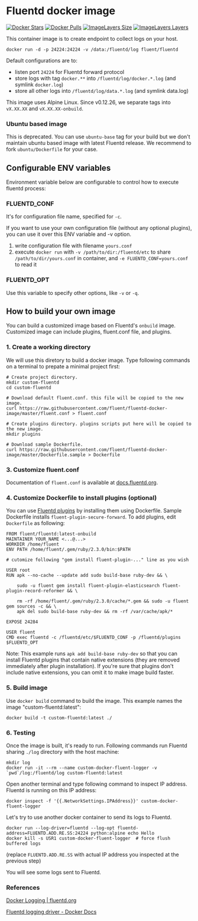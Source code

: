 # Fluentd docker image

[![Docker Stars](https://img.shields.io/docker/stars/fluent/fluentd.svg)](https://hub.docker.com/r/fluent/fluentd/)
[![Docker Pulls](https://img.shields.io/docker/pulls/fluent/fluentd.svg)](https://hub.docker.com/r/fluent/fluentd/)
[![ImageLayers Size](https://img.shields.io/imagelayers/image-size/fluent/fluentd/latest.svg)](https://hub.docker.com/r/fluent/fluentd/)
[![ImageLayers Layers](https://img.shields.io/imagelayers/layers/fluent/fluentd/latest.svg)](https://hub.docker.com/r/fluent/fluentd/)

This container image is to create endpoint to collect logs on your host.

```
docker run -d -p 24224:24224 -v /data:/fluentd/log fluent/fluentd
```

Default configurations are to:

* listen port `24224` for Fluentd forward protocol
* store logs with tag `docker.**` into `/fluentd/log/docker.*.log` (and symlink `docker.log`)
* store all other logs into `/fluentd/log/data.*.log` (and symlink data.log)

This image uses Alpine Linux. Since v0.12.26, we separate tags into `vX.XX.XX` and `vX.XX.XX-onbuild`.

### Ubuntu based image

This is deprecated. You can use `ubuntu-base` tag for your build but we don't maintain ubuntu based image with latest Fluentd release.
We recommend to fork `ubuntu/Dockerfile` for your case.

## Configurable ENV variables

Environment variable below are configurable to control how to execute fluentd process:

### FLUENTD_CONF

It's for configuration file name, specified for `-c`.

If you want to use your own configuration file (without any optional plugins), you can use it over this ENV variable and -v option.

1. write configuration file with filename `yours.conf`
2. execute `docker run` with `-v /path/to/dir:/fluentd/etc` to share `/path/to/dir/yours.conf` in container, and `-e FLUENTD_CONF=yours.conf` to read it

### FLUENTD_OPT

Use this variable to specify other options, like `-v` or `-q`.

## How to build your own image

You can build a customized image based on Fluentd's `onbuild` image. Customized image can include plugins, fluent.conf file, and plugins.

### 1. Create a working directory

We will use this diretory to build a docker image. Type following commands on a terminal to prepate a minimal project first:

```
# Create project directory.
mkdir custom-fluentd
cd custom-fluentd

# Download default fluent.conf. this file will be copied to the new image.
curl https://raw.githubusercontent.com/fluent/fluentd-docker-image/master/fluent.conf > fluent.conf

# Create plugins directory. plugins scripts put here will be copied to the new image.
mkdir plugins

# Download sample Dockerfile.
curl https://raw.githubusercontent.com/fluent/fluentd-docker-image/master/Dockerfile.sample > Dockerfile
```

### 3. Customize fluent.conf

Documentation of `fluent.conf` is available at [docs.fluentd.org](http://docs.fluentd.org/).

### 4. Customize Dockerfile to install plugins (optional)

You can use [Fluentd plugins](http://www.fluentd.org/plugins) by installing them using Dockerfile. Sample Dockerfile installs `fluent-plugin-secure-forward`. To add plugins, edit `Dockerfile` as following:

```
FROM fluent/fluentd:latest-onbuild
MAINTAINER YOUR_NAME <...@...>
WORKDIR /home/fluent
ENV PATH /home/fluent/.gem/ruby/2.3.0/bin:$PATH

# cutomize following "gem install fluent-plugin-..." line as you wish

USER root
RUN apk --no-cache --update add sudo build-base ruby-dev && \

    sudo -u fluent gem install fluent-plugin-elasticsearch fluent-plugin-record-reformer && \

    rm -rf /home/fluent/.gem/ruby/2.3.0/cache/*.gem && sudo -u fluent gem sources -c && \
    apk del sudo build-base ruby-dev && rm -rf /var/cache/apk/*

EXPOSE 24284

USER fluent
CMD exec fluentd -c /fluentd/etc/$FLUENTD_CONF -p /fluentd/plugins $FLUENTD_OPT
```

Note: This example runs `apk add build-base ruby-dev` so that you can install Fluentd plugins that contain native extensions (they are removed immediately after plugin installation). If you're sure that plugins don't include native extensions, you can omit it to make image build faster.

### 5. Build image

Use `docker build` command to build the image. This example names the image "custom-fluentd:latest":

```
docker build -t custom-fluentd:latest ./
```

### 6. Testing

Once the image is built, it's ready to run. Following commands run Fluentd sharing `./log` directory with the host machine:

```
mkdir log
docker run -it --rm --name custom-docker-fluent-logger -v `pwd`/log:/fluentd/log custom-fluentd:latest
```

Open another terminal and type following command to inspect IP address. Fluentd is running on this IP address:

```
docker inspect -f '{{.NetworkSettings.IPAddress}}' custom-docker-fluent-logger
```

Let's try to use another docker container to send its logs to Fluentd.

```
docker run --log-driver=fluentd --log-opt fluentd-address=FLUENTD.ADD.RE.SS:24224 python:alpine echo Hello
docker kill -s USR1 custom-docker-fluent-logger  # force flush buffered logs
```

(replace `FLUENTD.ADD.RE.SS` with actual IP address you inspected at the previous step)

You will see some logs sent to Fluentd.

### References

[Docker Logging | fluentd.org](http://www.fluentd.org/guides/recipes/docker-logging)

[Fluentd logging driver - Docker Docs](https://docs.docker.com/engine/reference/logging/fluentd/)
